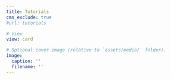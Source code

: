 ```yaml
---
title: Tutorials
cms_exclude: true
#url: tutorials

# View
view: card

# Optional cover image (relative to `assets/media/` folder).
image:
  caption: ''
  filename: ''
---
```

